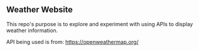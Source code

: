 ## Weather Website
This repo's purpose is to explore and experiment with using APIs to display weather information.

API being used is from: https://openweathermap.org/
